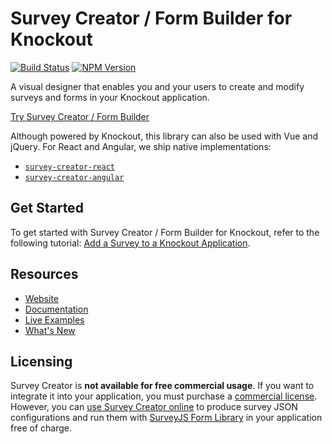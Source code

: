 # Survey Creator / Form Builder for Knockout

[![Build Status](https://dev.azure.com/SurveyJS/SurveyJS%20Integration%20Tests/_apis/build/status/SurveyJS%20Creator?branchName=master)](https://dev.azure.com/SurveyJS/SurveyJS%20Integration%20Tests/_build/latest?definitionId=8&branchName=master)
<a href="https://www.npmjs.com/package/survey-creator"><img alt="NPM Version" src="https://img.shields.io/npm/v/survey-creator.svg" data-canonical-src="https://img.shields.io/npm/v/survey-creator.svg" style="max-width:100%;"></a>

A visual designer that enables you and your users to create and modify surveys and forms in your Knockout application.

[Try Survey Creator / Form Builder](https://surveyjs.io/create-survey)

Although powered by Knockout, this library can also be used with Vue and jQuery. For React and Angular, we ship native implementations:

- [`survey-creator-react`](https://www.npmjs.com/package/survey-creator-react)
- [`survey-creator-angular`](https://www.npmjs.com/package/survey-creator-angular)

## Get Started

To get started with Survey Creator / Form Builder for Knockout, refer to the following tutorial: [Add a Survey to a Knockout Application](https://surveyjs.io/survey-creator/documentation/get-started-knockout-jquery).

## Resources

- [Website](https://surveyjs.io/)
- [Documentation](https://surveyjs.io/Documentation/Survey-Creator)
- [Live Examples](https://surveyjs.io/survey-creator/examples/free-nps-survey-template/knockoutjs)
- [What's New](https://surveyjs.io/WhatsNew)

## Licensing

Survey Creator is **not available for free commercial usage**. If you want to integrate it into your application, you must purchase a [commercial license](https://surveyjs.io/licensing). However, you can [use Survey Creator online](https://surveyjs.io/create-survey) to produce survey JSON configurations and run them with [SurveyJS Form Library](https://surveyjs.io/form-library/documentation/overview) in your application free of charge.
